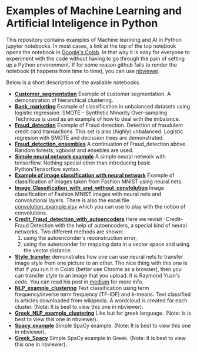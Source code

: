 # Examples of Machine Learning and Artificial Inteligence in Python

This repository contains examples of Machine learining and AI in Python jupyter notebooks. In most cases, a link at the top of the top notebook opens the notebook in [Google's Colab](https://colab.research.google.com/notebooks/intro.ipynb). In that way it is easy for everyone to experiment with the code without  having to go through the pain of setting up a Python envoronment. If for some reason github fails to render the notebook (it happens from time to time), you can use [nbviewer](https://nbviewer.jupyter.org/).  

Below is a short description of the available notebooks.

* **[Customer_segmentation](https://github.com/dpanagop/ML_and_AI_examples/blob/master/Customer_segmentation.ipynb)** Example of customer segmentation. A demonstration of hierarchical clustering. 
* **[Bank_marketing](https://github.com/dpanagop/ML_and_AI_examples/blob/master/Bank_marketing.ipynb)** Example of classification in unbalanced datasets using logistic regression. SMOTE - Synthetic Minority Over-sampling Technique is used as an example of how to deal with the imbalance.
* **[Fraud_detection](https://github.com/dpanagop/ML_and_AI_examples/blob/master/Fraud_detection.ipynb)** Example of Fraud detection. Detection of fraudulent credit card transactions. This set is also (highly) unbalanced. Logistic regresion with SMOTE and decission trees are demonstrated.
* **[Fraud_detection_ensembles](https://github.com/dpanagop/ML_and_AI_examples/blob/master/Fraud_detection_ensembles.ipynb)** A continuation of Fraud_detection above. Random forests, xgboost and ensebles are used.
* **[Simple neural network example](https://github.com/dpanagop/ML_and_AI_examples/blob/master/Simple%20neural%20network%20example.ipynb)** A simple neural network with tensorflow. Nothing special other than introducing basic Python/Tensorflow syntax.
* **[Example of image classification with neural network](https://github.com/dpanagop/ML_and_AI_examples/blob/master/Example%20of%20image%20classification%20with%20neural%20network.ipynb)** Example of classification of images taken from Fashion MNIST using neural nets.
* **[Image_Classification_with_and_without_convlolution](https://github.com/dpanagop/ML_and_AI_examples/blob/master/Image_Classification_with_and_without_convlolution.ipynb)** Image classification of Fashion MNIST images with neural nets and convolutional layers. There is also the excel file [convolution_example.xlsx](https://github.com/dpanagop/ML_and_AI_examples/blob/master/convolution_example.xlsx) which you can use to play with the notion of convolutions.
* **[Credit_Fraud_detection_with_autoencoders](https://github.com/dpanagop/ML_and_AI_examples/blob/master/Credit_Fraud_detection_with_autoencoders.ipynb)** Here we revisit -Credit- Fraud Detection with the help of autoencoders, a special kind of neural networks. Two different methods are shown:
  1. using the autoenconder's reconstruction error,
  2. using the autenconder for mapping data in a vector space and using the vector distance.
 * **[Style_transfer](https://github.com/dpanagop/ML_and_AI_examples/blob/master/Style_transfer.ipynb)** demonstrates how one can use neural nets to transfer image style from one picture to an other. The nice thing with this one is that if you run it in Colab (better use Chrome as a browser), then you can transfer style to an image that you upload. It is Raymond Yuan's code. You can read his post in [medium](https://medium.com/tensorflow/neural-style-transfer-creating-art-with-deep-learning-using-tf-keras-and-eager-execution-7d541ac31398) for more info.
 * **[NLP_example_clustering](https://github.com/dpanagop/ML_and_AI_examples/blob/master/NLP_example_clustering.ipynb)** Text classification using term frequency/inverse term frequency (TF-IDF) and k-means. Text classified is articles downloaded from wikipedia. A wordcloud is created for each cluster. (Note: It is best to view this one in nbviewer).
  * **[Greek_NLP_example_clustering](https://github.com/dpanagop/ML_and_AI_examples/blob/master/Greek_NLP_example_clustering.ipynb)** Like but for greek language. (Note: Is is best to view this one in nbviewer).
 * **[Spacy_example](https://github.com/dpanagop/ML_and_AI_examples/blob/master/Spacy_example.ipynb)** Simple SpaCy example.  (Note: It is best to view this one in nbviewer).
 * **[Greek_Spacy](https://github.com/dpanagop/ML_and_AI_examples/blob/master/Greek_Spacy.ipynb)** Simple SpaCy example in Greek.  (Note: It is best to view this one in nbviewer). 
